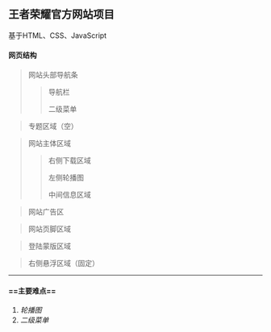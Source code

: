 ## 王者荣耀官方网站项目

基于HTML、CSS、JavaScript

#### 网页结构

> 网站头部导航条
>
> > 导航栏
> >
> > 二级菜单

> 专题区域（空）

> 网站主体区域
>
> > 右侧下载区域
> >
> > 左侧轮播图
> >
> > 中间信息区域

> 网站广告区

> 网站页脚区域

> 登陆蒙版区域

> 右侧悬浮区域（固定）

---

#### ==主要难点==

1. *轮播图*
2. *二级菜单*